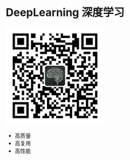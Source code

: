 # DeepLearning 深度学习

![image](https://github.com/ethanchiu7/peakview/blob/main/img/peakview-weixin.jpg)

* 高质量
* 高复用
* 高性能
